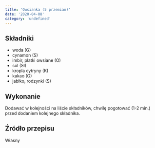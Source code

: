 ```yaml
---
title: 'Owsianka (5 przemian)'
date: '2020-04-08'
category: 'undefined'
---
```


## Składniki

- woda (G)
- cynamon (S)
- imbir, płatki owsiane (O)
- sól (Sł)
- kropla cytryny (K)
- kakao (G)
- jabłko, rodzynki (S)

## Wykonanie

Dodawać w kolejności na liście składników, chwilę pogotować (1-2 min.) przed dodaniem kolejnego składnika.

## Źródło przepisu

Własny
